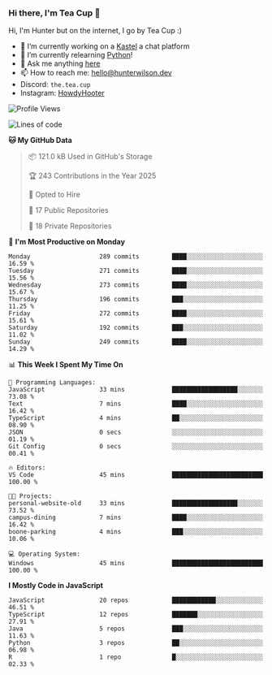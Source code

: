 ### Hi there, I'm Tea Cup 👋 

Hi, I'm Hunter but on the internet, I go by Tea Cup :)

- 🔭 I’m currently working on a [Kastel](https://github.com/KastelApp) a chat platform
- 🌱 I’m currently relearning [Python](https://github.com/TheTeaCup/CIS-3680)!
- 💬 Ask me anything [here](https://github.com/TheTeaCup/TheTeaCup/issues)
- 📫 How to reach me: [hello@hunterwilson.dev](mailto:hello@hunterwilson.dev)
- Discord: `the.tea.cup`
- Instagram: [HowdyHooter](https://instagram.com/HowdyHooter)

<!--START_SECTION:waka-->
![Profile Views](http://img.shields.io/badge/Profile%20Views-0-blue)

![Lines of code](https://img.shields.io/badge/From%20Hello%20World%20I%27ve%20Written-839.9%20thousand%20lines%20of%20code-blue)

**🐱 My GitHub Data** 

> 📦 121.0 kB Used in GitHub's Storage 
 > 
> 🏆 243 Contributions in the Year 2025
 > 
> 💼 Opted to Hire
 > 
> 📜 17 Public Repositories 
 > 
> 🔑 18 Private Repositories 
 > 
📅 **I'm Most Productive on Monday** 

```text
Monday                   289 commits         ████░░░░░░░░░░░░░░░░░░░░░   16.59 % 
Tuesday                  271 commits         ████░░░░░░░░░░░░░░░░░░░░░   15.56 % 
Wednesday                273 commits         ████░░░░░░░░░░░░░░░░░░░░░   15.67 % 
Thursday                 196 commits         ███░░░░░░░░░░░░░░░░░░░░░░   11.25 % 
Friday                   272 commits         ████░░░░░░░░░░░░░░░░░░░░░   15.61 % 
Saturday                 192 commits         ███░░░░░░░░░░░░░░░░░░░░░░   11.02 % 
Sunday                   249 commits         ████░░░░░░░░░░░░░░░░░░░░░   14.29 % 
```


📊 **This Week I Spent My Time On** 

```text
💬 Programming Languages: 
JavaScript               33 mins             ██████████████████░░░░░░░   73.08 % 
Text                     7 mins              ████░░░░░░░░░░░░░░░░░░░░░   16.42 % 
TypeScript               4 mins              ██░░░░░░░░░░░░░░░░░░░░░░░   08.90 % 
JSON                     0 secs              ░░░░░░░░░░░░░░░░░░░░░░░░░   01.19 % 
Git Config               0 secs              ░░░░░░░░░░░░░░░░░░░░░░░░░   00.41 % 

🔥 Editors: 
VS Code                  45 mins             █████████████████████████   100.00 % 

🐱‍💻 Projects: 
personal-website-old     33 mins             ██████████████████░░░░░░░   73.52 % 
campus-dining            7 mins              ████░░░░░░░░░░░░░░░░░░░░░   16.42 % 
boone-parking            4 mins              ███░░░░░░░░░░░░░░░░░░░░░░   10.06 % 

💻 Operating System: 
Windows                  45 mins             █████████████████████████   100.00 % 
```

**I Mostly Code in JavaScript** 

```text
JavaScript               20 repos            ████████████░░░░░░░░░░░░░   46.51 % 
TypeScript               12 repos            ███████░░░░░░░░░░░░░░░░░░   27.91 % 
Java                     5 repos             ███░░░░░░░░░░░░░░░░░░░░░░   11.63 % 
Python                   3 repos             ██░░░░░░░░░░░░░░░░░░░░░░░   06.98 % 
R                        1 repo              █░░░░░░░░░░░░░░░░░░░░░░░░   02.33 % 
```




<!--END_SECTION:waka-->
